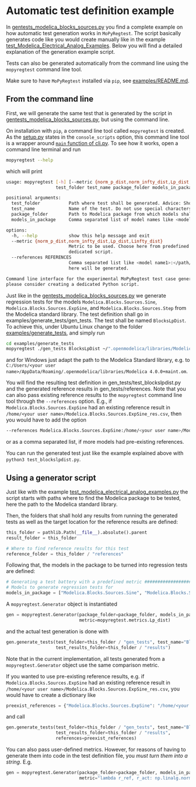 # Automatic test definition example
In [gentests_modelica_blocks_sources.py](/examples/generate_tests/gentests_modelica_blocks_sources.py) you find a
complete example on how automatic test generation works in `MoPyRegtest`. The script basically generates code
like you would create manually like in the example 
[test_Modelica_Electrical_Analog_Examples](/examples/test_Modelica_Electrical_Analog_Examples). 
Below you will find a detailed explanation of the generation example script. 

Tests can also be generated automatically from the command line using the `mopyregtest` command line tool.

Make sure to have `MoPyRegtest` installed via `pip`, see [examples/README.md](/examples/README.md).

## From the command line
First, we will generate the same test that is generated by the script in
[gentests_modelica_blocks_sources.py](/examples/generate_tests/gentests_modelica_blocks_sources.py),
but using the command line. 

On installation with `pip`, a command line tool called `mopyregtest` is created. As the [setup.py](/setup.py) states in the
`console_scripts` option, this command line tool is a wrapper around [`main` function of cli.py](/mopyregtest/cli.py). 
To see how it works, open a command line terminal and run

```bash
mopyregtest --help
```

which will print

```bash
usage: mopyregtest [-h] [--metric {norm_p_dist,norm_infty_dist,Lp_dist,Linfty_dist}] [--references REFERENCES]
                   test_folder test_name package_folder models_in_package

positional arguments:
  test_folder           Path where test shall be generated. Advice: Should not exist yet
  test_name             Name of the test. Do not use special characters
  package_folder        Path to Modelica package from which models shall be tested. Relative paths are possible
  models_in_package     Comma separated list of model names like <model name1>,<model name2> to be turned into regression tests

options:
  -h, --help            show this help message and exit
  --metric {norm_p_dist,norm_infty_dist,Lp_dist,Linfty_dist}
                        Metric to be used. Choose here from predefined values. For user-defined metrics please consider creating the tests with a
                        dedicated script.
  --references REFERENCES
                        Comma separated list like <model name1>:</path/to/ref1.csv>,<model name2>:</path/to/ref2.csv>. Missing references for models
                        here will be generated.

Command line interface for the experimental MoPyRegtest test case generator. This interface is a simplified version. If you want to use all options,
please consider creating a dedicated Python script.
```

Just like in the
[gentests_modelica_blocks_sources.py](/examples/generate_tests/gentests_modelica_blocks_sources.py)
we generate regression tests for the models `Modelica.Blocks.Sources.Sine`, `Modelica.Blocks.Sources.ExpSine`, and
`Modelica.Blocks.Sources.Step` from the Modelica standard library. The test definition shall go in 
examples/generate_tests/gen_tests. The test shall be named `BlocksLpDist`. To achieve this, under Ubuntu Linux
change to the folder [examples/generate_tests](/examples/generate_tests), and simply run

```bash
cd examples/generate_tests
mopyregtest ./gen_tests BlocksLpDist ~/".openmodelica/libraries/Modelica 4.0.0+maint.om/" Modelica.Blocks.Sources.Sine,Modelica.Blocks.Sources.ExpSine,Modelica.Blocks.Sources.Step --metric=Lp_dist
```

and for Windows just adapt the path to the Modelica Standard library, e.g. to 
`C:/Users/<your user name>/AppData/Roaming/.openmodelica/libraries/Modelica 4.0.0+maint.om`.

You will find the resulting test definition in gen_tests/test_blockslpdist.py and the generated reference results in 
gen_tests/references. Note that you can also pass existing reference results to the `mopyregtest` command line tool 
through the `--references` option. E.g., if `Modelica.Blocks.Sources.ExpSine` had an existing reference result in 
`/home/<your user name>/Modelica.Blocks.Sources.ExpSine_res.csv`, then you would have to add the option

```bash
--references Modelica.Blocks.Sources.ExpSine:/home/<your user name>/Modelica.Blocks.Sources.ExpSine_res.csv
```

or as a comma separated list, if more models had pre-existing references. 

You can run the generated test just like the example explained above with `python3 test_blockslpdist.py`. 

## Using a generator script
Just like with the example 
[test_modelica_electrical_analog_examples.py](/examples/test_Modelica_Electrical_Analog_Examples/test_modelica_electrical_analog_examples.py)
the script starts with paths where to find the Modelica package to be tested, here the path to the Modelica standard
library. 

Then, the folders that shall hold any results from running the generated tests as well as the target location for the
reference results are defined: 

```python
this_folder = pathlib.Path(__file__).absolute().parent
result_folder = this_folder

# Where to find reference results for this test
reference_folder = this_folder / "references"
```

Following that, the models in the package to be turned into regression tests are defined:
```python
# Generating a test battery with a predefined metric ###################################################################
# Models to generate regression tests for
models_in_package = ["Modelica.Blocks.Sources.Sine", "Modelica.Blocks.Sources.ExpSine", "Modelica.Blocks.Sources.Step"]
```

A `mopyregtest.Generator` object is instantiated
```python
gen = mopyregtest.Generator(package_folder=package_folder, models_in_package=models_in_package,
                            metric=mopyregtest.metrics.Lp_dist)
```

and the actual test generation is done with
```python
gen.generate_tests(test_folder=this_folder / "gen_tests", test_name="BlocksLpDist",
                   test_results_folder=this_folder / "results")
```

Note that in the current implementation, all tests generated from a `mopyregtest.Generator` object use the same 
comparison metric.

If you wanted to use pre-existing reference results, e.g. if `Modelica.Blocks.Sources.ExpSine` had an existing reference 
result in `/home/<your user name>/Modelica.Blocks.Sources.ExpSine_res.csv`, you would have to create a dictionary like
```python
preexist_references = {"Modelica.Blocks.Sources.ExpSine": "/home/<your user name>/Modelica.Blocks.Sources.ExpSine_res.csv"}
```
and call
```python
gen.generate_tests(test_folder=this_folder / "gen_tests", test_name="BlocksLpDist",
                   test_results_folder=this_folder / "results",
                   references=preexist_references)
```

You can also pass user-defined metrics. However, for reasons of having to generate
them into code in the test definition file, you _must turn them into a string_. E.g.
```python
gen = mopyregtest.Generator(package_folder=package_folder, models_in_package=models_in_package,
                            metric="lambda r_ref, r_act: np.linalg.norm(r_ref[:, 1] - r_act[:, 1], ord=np.inf)")
```
